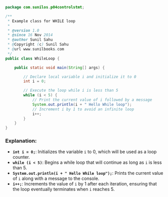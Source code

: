 ```java
package com.sunilos.p04controlstmt;

/**
 * Example class for WHILE loop
 * 
 * @version 1.0
 * @since 16 Nov 2014
 * @author Sunil Sahu
 * @Copyright (c) Sunil Sahu
 * @url www.sunilbooks.com
 */
public class WhileLoop {

    public static void main(String[] args) {

        // Declare local variable i and initialize it to 0
        int i = 0;

        // Execute the loop while i is less than 5
        while (i < 5) {
            // Print the current value of i followed by a message
            System.out.println(i + " Hello While loop");
            // Increment i by 1 to avoid an infinite loop
            i++;
        }
    }
}
```

### Explanation:
- **`int i = 0;`**: Initializes the variable `i` to 0, which will be used as a loop counter.
- **`while (i < 5)`**: Begins a while loop that will continue as long as `i` is less than 5.
- **`System.out.println(i + " Hello While loop");`**: Prints the current value of `i` along with a message to the console.
- **`i++;`**: Increments the value of `i` by 1 after each iteration, ensuring that the loop eventually terminates when `i` reaches 5.
